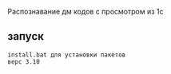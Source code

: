 Распознавание дм кодов с просмотром из 1с

## запуск 
    install.bat для установки пакетов
    верс 3.10



